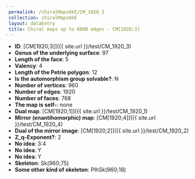 ```yaml
--- 
 permalink: /chiralMaps6kE/CM_1920_3 
 collection: chiralMaps6kE
 layout: dataEntry
 title: Chiral maps up to 6000 edges - CM[1920;3]
---
```


- **ID**: [CM[1920;3]]({{ site.url }}/test/CM_1920_3)
- **Genus of the underlying surface**: 97
- **Length of the face**: 5
- **Valency**: 4
- **Length of the Petrie polygon**: 12
- **Is the automorphism group solvable?**: N
- **Number of vertices**: 960
- **Number of edges**: 1920
- **Number of faces**: 768
- **The map is self-**: none
- **Dual map**: [CM[1920;1]]({{ site.url }}/test/CM_1920_1)
- **Mirror (enantihomorphic) map**: [CM[1920;4]]({{ site.url }}/test/CM_1920_4)
- **Dual of the mirror image**: [CM[1920;2]]({{ site.url }}/test/CM_1920_2)
- **Z_q-Exponent?**: 2
- **No idea**:  3:4
- **No idea**: Y
- **No idea**: Y
- **Skeleton**: Sk(960;75)
- **Some other kind of skeleton**: PlhSk(960;18)
